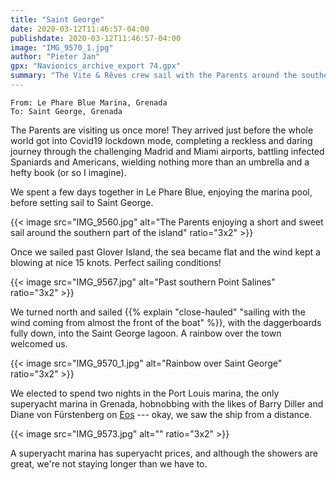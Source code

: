 ```yaml
---
title: "Saint George"
date: 2020-03-12T11:46:57-04:00
publishdate: 2020-03-12T11:46:57-04:00
image: "IMG_9570_1.jpg"
author: "Pieter Jan"
gpx: "Navionics_archive_export 74.gpx"
summary: "The Vite & Rêves crew sail with the Parents around the southern part of the island to Saint George."
---
```


`From: Le Phare Blue Marina, Grenada`<br/>
`To: Saint George, Grenada`

The Parents are visiting us once more! They arrived just before the whole world got into Covid19 lockdown mode, completing a reckless and daring journey through the challenging Madrid and Miami airports, battling infected Spaniards and Americans, wielding nothing more than an umbrella and a hefty book (or so I imagine).

We spent a few days together in Le Phare Blue, enjoying the marina pool, before setting sail to Saint George.

{{< image src="IMG_9560.jpg" alt="The Parents enjoying a short and sweet sail around the southern part of the island" ratio="3x2" >}}

Once we sailed past Glover Island, the sea became flat and the wind kept a blowing at nice 15 knots. Perfect sailing conditions!

{{< image src="IMG_9567.jpg" alt="Past southern Point Salines" ratio="3x2" >}}

We turned north and sailed {{% explain "close-hauled" "sailing with the wind coming from almost the front of the boat" %}}, with the daggerboards fully down, into the Saint George lagoon. A rainbow over the town welcomed us.

{{< image src="IMG_9570_1.jpg" alt="Rainbow over Saint George" ratio="3x2" >}}

We elected to spend two nights in the Port Louis marina, the only superyacht marina in Grenada, hobnobbing with the likes of Barry Diller and Diane von Fürstenberg on [Eos](https://en.wikipedia.org/wiki/Eos_(yacht)) --- okay, we saw the ship from a distance.

{{< image src="IMG_9573.jpg" alt="" ratio="3x2" >}}

A superyacht marina has superyacht prices, and although the showers are great, we're not staying longer than we have to.

